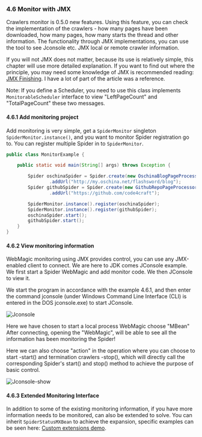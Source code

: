 ### 4.6 Monitor with JMX

Crawlers monitor is 0.5.0 new features. Using this feature, you can check the implementation of the crawlers - how many pages have been downloaded, how many pages, how many starts the thread and other information. The functionality through JMX implementations, you can use the tool to see Jconsole etc. JMX local or remote crawler information.

If you will not JMX does not matter, because its use is relatively simple, this chapter will use more detailed explanation. If you want to find out where the principle, you may need some knowledge of JMX is recommended reading: [JMX Finishing](http://my.oschina.net/xpbug/blog/221547). I have a lot of part of the article was a reference.

Note: If you define a Scheduler, you need to use this class implements `MonitorableScheduler` interface to view "LeftPageCount" and "TotalPageCount" these two messages.

#### 4.6.1 Add monitoring project

Add monitoring is very simple, get a `SpiderMonitor` singleton `SpiderMonitor.instance()`, and you want to monitor Spider registration go to. You can register multiple Spider in to `SpiderMonitor`.

```java
public class MonitorExample {

    public static void main(String[] args) throws Exception {

        Spider oschinaSpider = Spider.create(new OschinaBlogPageProcessor())
                .addUrl("http://my.oschina.net/flashsword/blog");
        Spider githubSpider = Spider.create(new GithubRepoPageProcessor())
                .addUrl("https://github.com/code4craft");

        SpiderMonitor.instance().register(oschinaSpider);
        SpiderMonitor.instance().register(githubSpider);
        oschinaSpider.start();
        githubSpider.start();
    }
}
```

#### 4.6.2 View monitoring information

WebMagic monitoring using JMX provides control, you can use any JMX-enabled client to connect. We are here to JDK comes JConsole example. We first start a Spider WebMagic and add monitor code. We then JConsole to view it.

We start the program in accordance with the example 4.6.1, and then enter the command jconsole (under Windows Command Line Interface (CLI) is entered in the DOS jconsole.exe) to start JConsole.

![Jconsole](http://webmagic.qiniudn.com/oscimages/231513_lP2O_190591.png)

Here we have chosen to start a local process WebMagic choose "MBean" After connecting, opening the "WebMagic", will be able to see all the information has been monitoring the Spider!

Here we can also choose "action" in the operation where you can choose to start -start() and termination crawlers -stop(), which will directly call the corresponding Spider's start() and stop() method to achieve the purpose of basic control.

![Jconsole-show](http://webmagic.qiniudn.com/oscimages/231652_B3Mt_190591.png)

#### 4.6.3 Extended Monitoring Interface

In addition to some of the existing monitoring information, if you have more information needs to be monitored, can also be extended to solve. You can inherit `SpiderStatusMXBean` to achieve the expansion, specific examples can be seen here:
[Custom extensions demo](https://github.com/code4craft/webmagic/tree/master/webmagic-extension/src/test/java/us/codecraft/webmagic/monitor).
